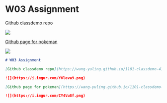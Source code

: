 # W03 Assignment

[Github classdemo repo](https://wang-yuling.github.io/1101-classdemo-410411648/intro.html)

![](https://i.imgur.com/Y8leva9.png)

[Github page for pokeman](https://wang-yuling.github.io/1101-classdemo-410411648/pokeman.html)

![](https://i.imgur.com/CY4Vu8f.png)

```markdown
# W03 Assignment

[Github classdemo repo](https://wang-yuling.github.io/1101-classdemo-410411648/intro.html)

![](https://i.imgur.com/Y8leva9.png)

[Github page for pokeman](https://wang-yuling.github.io/1101-classdemo-410411648/pokeman.html)

![](https://i.imgur.com/CY4Vu8f.png)
```
